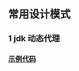 ## 常用设计模式
### 1 jdk 动态代理
#### [示例代码](https://github.com/monkSweeping/design-Pattern/tree/master/proxy-pattern/src) 
